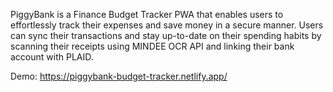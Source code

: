 PiggyBank is a Finance Budget Tracker PWA that enables users to effortlessly track their expenses and save money in a secure manner. Users can sync their transactions and stay up-to-date on their spending habits by scanning their receipts using MINDEE OCR API and linking their bank account with PLAID.

Demo: https://piggybank-budget-tracker.netlify.app/
